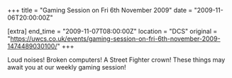 +++
title = "Gaming Session on Fri 6th November 2009"
date = "2009-11-06T20:00:00Z"

[extra]
end_time = "2009-11-07T08:00:00Z"
location = "DCS"
original = "https://uwcs.co.uk/events/gaming-session-on-fri-6th-november-2009-1474489030100/"
+++

Loud noises\! Broken computers\! A Street Fighter crown\! These things may await you at our weekly gaming session\!

